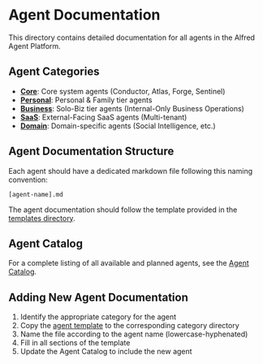 # Agent Documentation

This directory contains detailed documentation for all agents in the Alfred Agent Platform.

## Agent Categories

- **[Core](./core/)**: Core system agents (Conductor, Atlas, Forge, Sentinel)
- **[Personal](./personal/)**: Personal & Family tier agents
- **[Business](./business/)**: Solo-Biz tier agents (Internal-Only Business Operations)
- **[SaaS](./saas/)**: External-Facing SaaS agents (Multi-tenant)
- **[Domain](./domain/)**: Domain-specific agents (Social Intelligence, etc.)

## Agent Documentation Structure

Each agent should have a dedicated markdown file following this naming convention:
```
[agent-name].md
```

The agent documentation should follow the template provided in the [templates directory](../templates/agent-template.md).

## Agent Catalog

For a complete listing of all available and planned agents, see the [Agent Catalog](../planning/roadmap/agent-catalog.md).

## Adding New Agent Documentation

1. Identify the appropriate category for the agent
2. Copy the [agent template](../templates/agent-template.md) to the corresponding category directory
3. Name the file according to the agent name (lowercase-hyphenated)
4. Fill in all sections of the template
5. Update the Agent Catalog to include the new agent